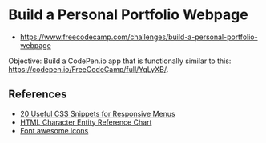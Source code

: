 # Build a Personal Portfolio Webpage
- https://www.freecodecamp.com/challenges/build-a-personal-portfolio-webpage

Objective: Build a CodePen.io app that is functionally similar to this: https://codepen.io/FreeCodeCamp/full/YqLyXB/.


## References
- [20 Useful CSS Snippets for Responsive Menus](https://envato.com/blog/css-snippets-responsive-menus/)
- [HTML Character Entity Reference Chart](https://dev.w3.org/html5/html-author/charref)
- [Font awesome icons](http://fontawesome.io/icons/)
